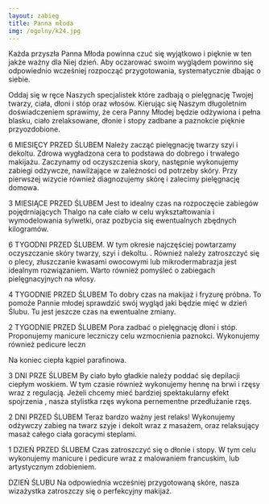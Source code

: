 ```yaml
---
layout: zabieg
title: Panna młoda
img: /ogolny/k24.jpg
---
```

Każda przyszła Panna Młoda powinna czuć się wyjątkowo i pięknie w ten jakże ważny dla Niej dzień. Aby oczarować swoim wyglądem powinno się odpowiednio wcześniej rozpocząć przygotowania, systematycznie dbając o siebie.

Oddaj się w ręce Naszych specjalistek które zadbają o pielęgnację Twojej twarzy, ciała, dłoni i stóp oraz włosów.
Kierując się Naszym długoletnim doświadczeniem  sprawimy, że cera Panny Młodej będzie odżywiona i pełna blasku, ciało zrelaksowane, dłonie i stopy zadbane a paznokcie pięknie przyozdobione.

6 MIESIĘCY PRZED ŚLUBEM
Należy zacząć pielęgnację twarzy szyi i dekoltu. Zdrowa wygładzona cera to podstawa do dobrego i trwałego makijażu. Zaczynamy od oczyszczenia skory, następnie wykonujemy zabiegi odżywcze, nawilżające w zależności od potrzeby skóry. Przy pierwszej wizycie również diagnozujemy skórę i zalecimy pielęgnację domowa.

3 MIESIĄCE PRZED ŚLUBEM
Jest to idealny czas na rozpoczęcie zabiegów pojędrniających Thalgo na całe ciało w celu wykształtowania i wymodelowania sylwetki, oraz pozbycia się ewentualnych zbędnych kilogramów.

6 TYGODNI PRZED ŚLUBEM.
W tym okresie najczęściej powtarzamy oczyszczanie skóry twarzy, szyi i dekoltu. . Również należy zatroszczyć się o plecy, złuszczanie kwasami owocowymi lub mikrodermabrazja jest idealnym rozwiązaniem. Warto również pomyśleć o zabiegach pielęgnacyjnych na włosy.

4 TYGODNIE PRZED ŚLUBEM
To dobry czas na makijaż i fryzurę próbna. To pomoże Pannie młodej sprawdzić swój wygląd jaki będzie mięć w dzień Ślubu. Tu jest jeszcze czas na ewentualne zmiany.

2 TYGODNIE PRZED ŚLUBEM
Pora zadbać o pielęgnację dłoni i stóp. Proponujemy manicure leczniczy celu wzmocnienia paznokci. Wykonujemy również pedicure leczn

Na koniec ciepła kąpiel parafinowa.

3 DNI PRZE ŚLUBEM
By ciało było gładkie należy poddać się depilacji ciepłym woskiem. W tym czasie również wykonujemy hennę na brwi i rzęsy wraz z regulacją. Jeżeli chcemy mieć bardziej spektakularny efekt spojrzenia , nasza stylistka rzęs wykona pernementne przedłużanie rzęs.

2 DNI PRZED ŚLUBEM
Teraz bardzo ważny jest relaks!
Wykonujemy odżywczy zabieg na twarz szyje i dekolt wraz z masażem, oraz relaksujący masaż całego ciała goracymi steplami.

1 DZIEŃ PRZED ŚLUBEM
Czas zatroszczyć się o dłonie i stopy. W tym celu wykonujemy manicure i pedicure wraz z malowaniem francuskim, lub artystycznym zdobieniem.

DZIEŃ ŚLUBU
Na odpowiednia wcześniej przygotowaną skóre, nasza wizażystka zatroszczy się o perfekcyjny makijaż.